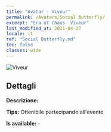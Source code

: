 ```yaml
---
title: "Avatar - Viveur"
permalink: /Avatars/Social Butterfly/
excerpt: "Era of Chaos  Viveur"
last_modified_at: 2021-04-27
locale: it
ref: "Social Butterfly.md"
toc: false
classes: wide
---
```

 ![Viveur](/images/a/avatarFrame_31.png)

## Dettagli

 **Descrizione:**  

 **Tips:** Ottenibile partecipando all'evento 

 **Is available:**  - 

